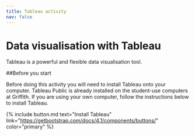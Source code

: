 ```yaml
---
title: Tableau activity
nav: false
---
```



# Data visualisation with Tableau

Tableau is a powerful and flexible data visualisation tool. 

##Before you start

Before doing this activity you will need to install Tableau onto your computer. Tableau Public is already installed on the student-use computers at Griffith. If you are using your own computer, follow the instructions below to install Tableau.

{% include button.md text="Install Tableau" link="https://getbootstrap.com/docs/4.1/components/buttons/" color="primary" %}